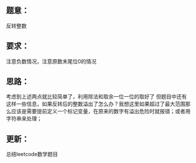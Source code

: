 ## 题意：
反转整数

## 要求：
注意负数情况，注意原数末尾位0的情况

## 思路：
考虑到上述两点就比较简单了，利用除法和取余一位一位的取好了
但题目中还有这样一些信息，如果反转后的整数溢出了怎么办？我想这里如果超过了最大范围那么应该是需要提前定义一个标记变量，在原来的数字有溢出危险时就报错；或者用字符串来处理；

## 更新：
总结leetcode数学题目

